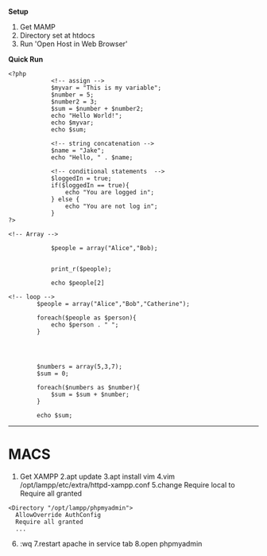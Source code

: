 
**Setup**
1. Get MAMP
2. Directory set at htdocs 
3. Run 'Open Host in Web Browser'

**Quick Run**

```
<?php
            <!-- assign -->
            $myvar = "This is my variable";
            $number = 5;
            $number2 = 3;
            $sum = $number + $number2;
            echo "Hello World!"; 
            echo $myvar; 
            echo $sum;

            <!-- string concatenation -->
            $name = "Jake";
            echo "Hello, " . $name;

            <!-- conditional statements  -->
            $loggedIn = true;
            if($loggedIn == true){
                echo "You are logged in";
            } else {
                echo "You are not log in";
            }
?>
```
```
<!-- Array -->

            $people = array("Alice","Bob);


            print_r($people);

            echo $people[2]

```


```
<!-- loop -->
        $people = array("Alice","Bob","Catherine");

        foreach($people as $person){
            echo $person . " ";
        }


        

        $numbers = array(5,3,7);
        $sum = 0;

        foreach($numbers as $number){
            $sum = $sum + $number;
        }

        echo $sum;

```
---

# MACS

1. Get XAMPP
2.apt update
3.apt install vim
4.vim /opt/lampp/etc/extra/httpd-xampp.conf
5.change Require local to Require all granted
```
<Directory "/opt/lampp/phpmyadmin">
  AllowOverride AuthConfig
  Require all granted
  ...
```
6. :wq
7.restart apache in service tab
8.open phpmyadmin


